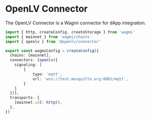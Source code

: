 # OpenLV Connector

The OpenLV Connector is a Wagmi connector for dApp integration.

```ts
import { http, createConfig, createStorage } from 'wagmi'
import { mainnet } from 'wagmi/chains'
import { openlv } from '@openlv/connector'

export const wagmiConfig = createConfig({
  chains: [mainnet],
  connectors: [openlv({
    signaling: [
        {
            type: 'mqtt',
            url: 'wss://test.mosquitto.org:8081/mqtt',
        }
    ]
  })],
  transports: {
    [mainnet.id]: http(),
  },
})
```
